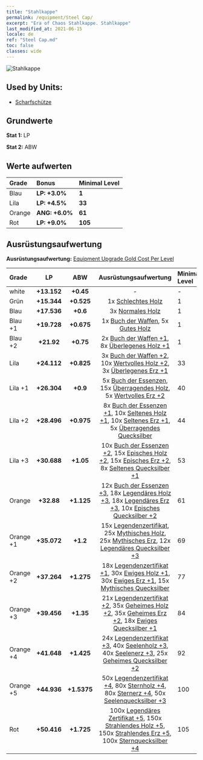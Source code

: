 ```yaml
---
title: "Stahlkappe"
permalink: /equipment/Steel Cap/
excerpt: "Era of Chaos Stahlkappe. Stahlkappe"
last_modified_at: 2021-06-15
locale: de
ref: "Steel Cap.md"
toc: false
classes: wide
---
```


  ![Stahlkappe](/images/e/e_1022.png)

## Used by Units:

* [Scharfschütze](/de/units/Marksman/) 


## Grundwerte
 **Stat 1:** LP

 **Stat 2:** ABW

## Werte aufwerten

  |     Grade    |   Bonus | Minimal Level | 
  |:-------------|:--------|:--------------| 
  | Blau | **LP: +3.0%** | **1** | 
  | Lila | **LP: +4.5%** | **33** | 
  | Orange | **ANG: +6.0%** | **61** | 
  | Rot | **LP: +9.0%** | **105** | 


## Ausrüstungsaufwertung
 **Ausrüstungsaufwertung:** [Equipment Upgrade Gold Cost Per Level](/equipment/EquipmentUpgradeCostPerLevel/) 

  |          Grade      | LP | ABW | Ausrüstungsaufwertung | Minimal Level |
  |:--------------------|:---------:|:---------:|:----------------:|:--------------|
  | white | **+13.152** | **+0.45** | - | - |
  | Grün | **+15.344** | **+0.525** | 1x [Schlechtes Holz](/ItemsDE/mat_1/) | 1 |
  | Blau | **+17.536** | **+0.6** | 3x [Normales Holz](/ItemsDE/mat_7/) | 1 |
  | Blau +1 | **+19.728** | **+0.675** | 1x [Buch der Waffen](/ItemsDE/mat_18/), 5x [Gutes Holz](/ItemsDE/mat_13/) | 1 |
  | Blau +2 | **+21.92** | **+0.75** | 2x [Buch der Waffen +1](/ItemsDE/mat_25/), 8x [Überlegenes Holz +1](/ItemsDE/mat_20/) | 1 |
  | Lila | **+24.112** | **+0.825** | 3x [Buch der Waffen +2](/ItemsDE/mat_32/), 10x [Wertvolles Holz +2](/ItemsDE/mat_27/), 3x [Überlegenes Erz +1](/ItemsDE/mat_19/) | 33 |
  | Lila +1 | **+26.304** | **+0.9** | 5x [Buch der Essenzen](/ItemsDE/mat_39/), 15x [Überragendes Holz](/ItemsDE/mat_34/), 5x [Wertvolles Erz +2](/ItemsDE/mat_26/) | 40 |
  | Lila +2 | **+28.496** | **+0.975** | 8x [Buch der Essenzen +1](/ItemsDE/mat_46/), 10x [Seltenes Holz +1](/ItemsDE/mat_41/), 10x [Seltenes Erz +1](/ItemsDE/mat_40/), 5x [Überragendes Quecksilber](/ItemsDE/mat_35/) | 44 |
  | Lila +3 | **+30.688** | **+1.05** | 10x [Buch der Essenzen +2](/ItemsDE/mat_53/), 15x [Episches Holz +2](/ItemsDE/mat_48/), 15x [Episches Erz +2](/ItemsDE/mat_47/), 8x [Seltenes Quecksilber +1](/ItemsDE/mat_42/) | 53 |
  | Orange | **+32.88** | **+1.125** | 12x [Buch der Essenzen +3](/ItemsDE/mat_60/), 18x [Legendäres Holz +3](/ItemsDE/mat_55/), 18x [Legendäres Erz +3](/ItemsDE/mat_54/), 10x [Episches Quecksilber +2](/ItemsDE/mat_49/) | 61 |
  | Orange +1 | **+35.072** | **+1.2** | 15x [Legendenzertifikat](/ItemsDE/mat_67/), 25x [Mythisches Holz](/ItemsDE/mat_62/), 25x [Mythisches Erz](/ItemsDE/mat_61/), 12x [Legendäres Quecksilber +3](/ItemsDE/mat_56/) | 69 |
  | Orange +2 | **+37.264** | **+1.275** | 18x [Legendenzertifikat +1](/ItemsDE/mat_74/), 30x [Ewiges Holz +1](/ItemsDE/mat_69/), 30x [Ewiges Erz +1](/ItemsDE/mat_68/), 15x [Mythisches Quecksilber](/ItemsDE/mat_63/) | 77 |
  | Orange +3 | **+39.456** | **+1.35** | 21x [Legendenzertifikat +2](/ItemsDE/mat_81/), 35x [Geheimes Holz +2](/ItemsDE/mat_76/), 35x [Geheimes Erz +2](/ItemsDE/mat_75/), 18x [Ewiges Quecksilber +1](/ItemsDE/mat_70/) | 84 |
  | Orange +4 | **+41.648** | **+1.425** | 24x [Legendenzertifikat +3](/ItemsDE/mat_88/), 40x [Seelenholz +3](/ItemsDE/mat_83/), 40x [Seelenerz +3](/ItemsDE/mat_82/), 25x [Geheimes Quecksilber +2](/ItemsDE/mat_77/) | 92 |
  | Orange +5 | **+44.936** | **+1.5375** | 50x [Legendenzertifikat +4](/ItemsDE/mat_95/), 80x [Sternholz +4](/ItemsDE/mat_90/), 80x [Sternerz +4](/ItemsDE/mat_89/), 50x [Seelenquecksilber +3](/ItemsDE/mat_84/) | 100 |
  | Rot | **+50.416** | **+1.725** | 100x [Legendäres Zertifikat +5](/ItemsDE/mat_102/), 150x [Strahlendes Holz +5](/ItemsDE/mat_97/), 150x [Strahlendes Erz +5](/ItemsDE/mat_96/), 100x [Sternquecksilber +4](/ItemsDE/mat_91/) | 105 |

